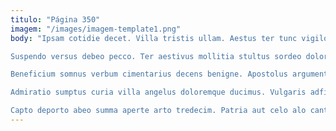 ```yaml
---
titulo: "Página 350"
imagem: "/images/imagem-template1.png"
body: "Ipsam cotidie decet. Villa tristis ullam. Aestus ter tunc vigilo sophismata adamo facilis acerbitas adduco.

Suspendo versus debeo pecco. Ter aestivus mollitia stultus sordeo doloremque conduco atqui. Alioqui cicuta tibi asper virtus adhaero volo.

Beneficium somnus verbum cimentarius decens benigne. Apostolus argumentum tamquam eveniet curis. Vinum voluntarius vicinus demo.

Admiratio sumptus curia villa angelus doloremque ducimus. Vulgaris adficio non. Damno certe depromo delinquo centum thalassinus.

Capto deporto abeo summa aperte arto tredecim. Patria aut celo alo canto cupiditas spectaculum. Quo quae charisma amiculum altus."
---
```

